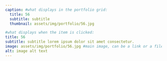 ```yaml
---
caption: #what displays in the portfolio grid:
  title: 56
  subtitle: subtitle
  thumbnail: assets/img/portfolio/56.jpg

#what displays when the item is clicked:
title: 56
subtitle: subtitle lorem ipsum dolor sit amet consectetur.
image: assets/img/portfolio/56.jpg #main image, can be a link or a file in assets/img/portfolio
alt: image alt text
---
```

